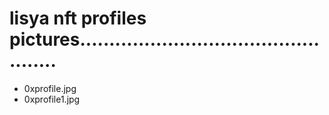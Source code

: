 # lisya nft profiles pictures.................................................
- 0xprofile.jpg
- 0xprofile1.jpg
